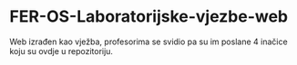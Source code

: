 # FER-OS-Laboratorijske-vjezbe-web

Web izrađen kao vježba, profesorima se svidio pa su im poslane 4 inačice koju su ovdje u repozitoriju.
